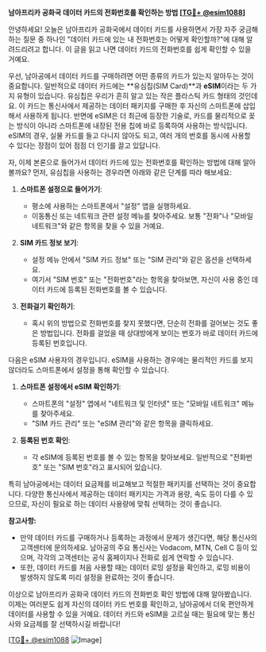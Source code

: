**남아프리카 공화국 데이터 카드의 전화번호를 확인하는 방법 [[TG💪+ @esim1088](https://t.me/s/esim1088)]**

안녕하세요! 오늘은 남아프리카 공화국에서 데이터 카드를 사용하면서 가장 자주 궁금해하는 질문 중 하나인 "데이터 카드에 있는 내 전화번호는 어떻게 확인할까?"에 대해 알려드리려고 합니다. 이 글을 읽고 나면 데이터 카드의 전화번호를 쉽게 확인할 수 있을 거예요.

우선, 남아공에서 데이터 카드를 구매하려면 어떤 종류의 카드가 있는지 알아두는 것이 중요합니다. 일반적으로 데이터 카드에는 **유심칩(SIM Card)**과 **eSIM**이라는 두 가지 유형이 있습니다. 유심칩은 우리가 흔히 알고 있는 작은 플라스틱 카드 형태의 것인데요. 이 카드는 통신사에서 제공하는 데이터 패키지를 구매한 후 자신의 스마트폰에 삽입해서 사용하게 됩니다. 반면에 eSIM은 더 최근에 등장한 기술로, 카드를 물리적으로 꽂는 방식이 아니라 스마트폰에 내장된 전용 칩에 바로 등록하여 사용하는 방식입니다. eSIM의 경우, 실물 카드를 들고 다니지 않아도 되고, 여러 개의 번호를 동시에 사용할 수 있다는 장점이 있어 점점 더 인기를 끌고 있답니다.

자, 이제 본론으로 들어가서 데이터 카드에 있는 전화번호를 확인하는 방법에 대해 알아볼까요? 먼저, 유심칩을 사용하는 경우라면 아래와 같은 단계를 따라 해보세요:

1. **스마트폰 설정으로 들어가기**: 
   - 평소에 사용하는 스마트폰에서 "설정" 앱을 실행하세요.
   - 이동통신 또는 네트워크 관련 설정 메뉴를 찾아주세요. 보통 "전화"나 "모바일 네트워크"와 같은 항목을 찾을 수 있을 거예요.

2. **SIM 카드 정보 보기**:
   - 설정 메뉴 안에서 "SIM 카드 정보" 또는 "SIM 관리"와 같은 옵션을 선택하세요.
   - 여기서 "SIM 번호" 또는 "전화번호"라는 항목을 찾아보면, 자신이 사용 중인 데이터 카드에 등록된 전화번호를 볼 수 있습니다.

3. **전화걸기 확인하기**:
   - 혹시 위의 방법으로 전화번호를 찾지 못했다면, 단순히 전화를 걸어보는 것도 좋은 방법입니다. 전화를 걸었을 때 상대방에게 보이는 번호가 바로 데이터 카드에 등록된 번호입니다.

다음은 eSIM 사용자의 경우입니다. eSIM을 사용하는 경우에는 물리적인 카드를 보지 않더라도 스마트폰에서 설정을 통해 확인할 수 있습니다.

1. **스마트폰 설정에서 eSIM 확인하기**:
   - 스마트폰의 "설정" 앱에서 "네트워크 및 인터넷" 또는 "모바일 네트워크" 메뉴를 찾아주세요.
   - "SIM 카드 관리" 또는 "eSIM 관리"와 같은 항목을 클릭하세요.

2. **등록된 번호 확인**:
   - 각 eSIM에 등록된 번호를 볼 수 있는 항목을 찾아보세요. 일반적으로 "전화번호" 또는 "SIM 번호"라고 표시되어 있습니다.

특히 남아공에서는 데이터 요금제를 비교해보고 적절한 패키지를 선택하는 것이 중요합니다. 다양한 통신사에서 제공하는 데이터 패키지는 가격과 용량, 속도 등이 다를 수 있으므로, 자신이 필요로 하는 데이터 사용량에 맞춰 선택하는 것이 좋습니다.

**참고사항:**
- 만약 데이터 카드를 구매하거나 등록하는 과정에서 문제가 생긴다면, 해당 통신사의 고객센터에 문의하세요. 남아공의 주요 통신사는 Vodacom, MTN, Cell C 등이 있으며, 각각의 고객센터는 공식 홈페이지나 전화로 쉽게 연락할 수 있습니다.
- 또한, 데이터 카드를 처음 사용할 때는 데이터 로밍 설정을 확인하고, 로밍 비용이 발생하지 않도록 미리 설정을 완료하는 것이 좋습니다.

이상으로 남아프리카 공화국 데이터 카드의 전화번호 확인 방법에 대해 알아봤습니다. 이제는 여러분도 쉽게 자신의 데이터 카드 번호를 확인하고, 남아공에서 더욱 편안하게 데이터를 사용할 수 있을 거예요. 데이터 카드와 eSIM을 고르실 때는 필요에 맞는 통신사와 요금제를 잘 선택하시길 바랍니다!

[[TG💪+ @esim1088](https://t.me/s/esim1088) ![Image](https://i.postimg.cc/Y0z9fWf4/image.png)]